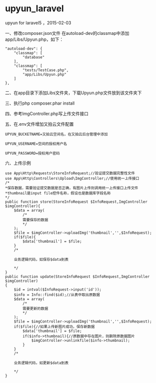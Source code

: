 # upyun_laravel
upyun for laravel5 ，2015-02-03

一、修改composer.json文件
  在autoload-dev的classmap中添加app/Libs/Upyun.php，如下：
  
	"autoload-dev": {
		"classmap": [
			"database"
		],
		"classmap": [
			"tests/TestCase.php",
			"app/Libs/Upyun.php"
		]
	},
二、在app目录下添加Libs文件夹，下载Upyun.php文件放到该文件夹下

三、执行php composer.phar install

四、参考ImgController.php写上传文件接口

五、在.env文件增加又拍云文件配置

	UPYUN_BUCKETNAME=又拍云空间名，在又拍云后台管理中添加

	UPYUN_USERNAME=空间的授权用户名

	UPYUN_PASSWORD=授权用户密码
	
六、上传示例
	
	use App\Http\Requests\StoreInfoRequest;//验证提交数据完整性文件
	use App\Http\Controllers\Upload\ImgController;//使用统一上传接口
	/*
	*保存数据，需要验证提交数据是否正确，有图片上传则调用统一上传接口上传文件
	*thumbnail是input file控件名称，假设也是数据库字段名称
	*/
	public function store(StoreInfoRequest $InfoRequest,ImgController $imgController){
		$data = array(
			/*
			需要保存的数据
			*/
		);
		$file = $imgController->uploadImg('thumbnail','',$InfoRequest);
		if($file){
			$data['thumbnail'] = $file;
		}
		/*
		
		业务逻辑代码，如保存$data到表
		
		*/
	}
	public function update(StoreInfoRequest $InfoRequest,ImgController $imgController)
	{
		$id = intval($InfoRequest->input('id'));
		$info = Info::find($id);//从表中取出原数据
		$data = array(
			/*
			需要更新的数据
			*/
		);
		$file = $imgController->uploadImg('thumbnail','',$InfoRequest);
		if($file){//如果上传新图片成功，保存新数据
			$data['thumbnail'] = $file;
			if($info->thumbnail){//原数据中存在图片，则删除原数据图片
				$imgController->unlinkfile($info->thumbnail);
			}
		}
		/*
		
		业务逻辑代码，如更新$data到表
		
		*/
	}
